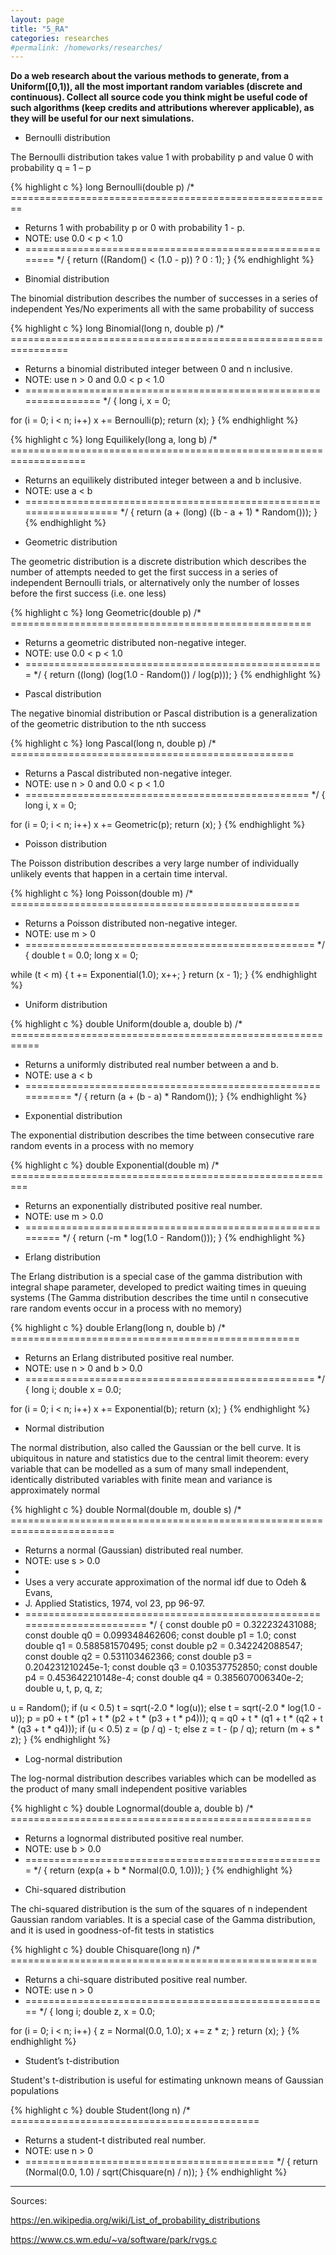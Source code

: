 ```yaml
---
layout: page
title: "5_RA"
categories: researches
#permalink: /homeworks/researches/
---
```

<b>Do a web research about the various methods to generate, from a Uniform(\[0,1)), all the most important random variables (discrete and continuous). Collect all source code you think might be useful code of such algorithms (keep credits and attributions wherever applicable), as they will be useful for our next simulations.</b>

-	Bernoulli distribution

The Bernoulli distribution takes value 1 with probability p and value 0 with probability q = 1 – p

{% highlight c %}
   long Bernoulli(double p)
/* ========================================================
 * Returns 1 with probability p or 0 with probability 1 - p. 
 * NOTE: use 0.0 < p < 1.0                                   
 * ========================================================
 */ 
{
  return ((Random() < (1.0 - p)) ? 0 : 1);
}
{% endhighlight %}

-	Binomial distribution

The binomial distribution describes the number of successes in a series of independent Yes/No experiments all with the same probability of success

{% highlight c %}
   long Binomial(long n, double p)
/* ================================================================ 
 * Returns a binomial distributed integer between 0 and n inclusive. 
 * NOTE: use n > 0 and 0.0 < p < 1.0
 * ================================================================
 */
{ 
  long i, x = 0;

  for (i = 0; i < n; i++)
    x += Bernoulli(p);
  return (x);
}
{% endhighlight %}

{% highlight c %}
   long Equilikely(long a, long b)
/* ===================================================================
 * Returns an equilikely distributed integer between a and b inclusive. 
 * NOTE: use a < b
 * ===================================================================
 */
{
  return (a + (long) ((b - a + 1) * Random()));
}
{% endhighlight %}

-	Geometric distribution

The geometric distribution is a discrete distribution which describes the number of attempts needed to get the first success in a series of independent Bernoulli trials, or alternatively only the number of losses before the first success (i.e. one less)

{% highlight c %}
   long Geometric(double p)
/* ====================================================
 * Returns a geometric distributed non-negative integer.
 * NOTE: use 0.0 < p < 1.0
 * ====================================================
 */
{
  return ((long) (log(1.0 - Random()) / log(p)));
}
{% endhighlight %}

-	Pascal distribution

The negative binomial distribution or Pascal distribution is a generalization of the geometric distribution to the nth success

{% highlight c %}
   long Pascal(long n, double p)
/* ================================================= 
 * Returns a Pascal distributed non-negative integer. 
 * NOTE: use n > 0 and 0.0 < p < 1.0
 * =================================================
 */
{ 
  long i, x = 0;

  for (i = 0; i < n; i++)
    x += Geometric(p);
  return (x);
}
{% endhighlight %}

-	Poisson distribution

The Poisson distribution describes a very large number of individually unlikely events that happen in a certain time interval.

{% highlight c %}
   long Poisson(double m)
/* ================================================== 
 * Returns a Poisson distributed non-negative integer. 
 * NOTE: use m > 0
 * ==================================================
 */
{ 
  double t = 0.0;
  long   x = 0;

  while (t < m) {
    t += Exponential(1.0);
    x++;
  }
  return (x - 1);
}
{% endhighlight %}

-	Uniform distribution

{% highlight c %}
   double Uniform(double a, double b)
/* =========================================================== 
 * Returns a uniformly distributed real number between a and b. 
 * NOTE: use a < b
 * ===========================================================
 */
{ 
  return (a + (b - a) * Random());
}
{% endhighlight %}

-	Exponential distribution

The exponential distribution describes the time between consecutive rare random events in a process with no memory

{% highlight c %}
   double Exponential(double m)
/* =========================================================
 * Returns an exponentially distributed positive real number. 
 * NOTE: use m > 0.0
 * =========================================================
 */
{
  return (-m * log(1.0 - Random()));
}
{% endhighlight %}

-	Erlang distribution

The Erlang distribution is a special case of the gamma distribution with integral shape parameter, developed to predict waiting times in queuing systems (The Gamma distribution describes the time until n consecutive rare random events occur in a process with no memory)

{% highlight c %}
   double Erlang(long n, double b)
/* ================================================== 
 * Returns an Erlang distributed positive real number.
 * NOTE: use n > 0 and b > 0.0
 * ==================================================
 */
{ 
  long   i;
  double x = 0.0;

  for (i = 0; i < n; i++) 
    x += Exponential(b);
  return (x);
}
{% endhighlight %}

-	Normal distribution

The normal distribution, also called the Gaussian or the bell curve. It is ubiquitous in nature and statistics due to the central limit theorem: every variable that can be modelled as a sum of many small independent, identically distributed variables with finite mean and variance is approximately normal

{% highlight c %}
   double Normal(double m, double s)
/* ========================================================================
 * Returns a normal (Gaussian) distributed real number.
 * NOTE: use s > 0.0
 *
 * Uses a very accurate approximation of the normal idf due to Odeh & Evans, 
 * J. Applied Statistics, 1974, vol 23, pp 96-97.
 * ========================================================================
 */
{ 
  const double p0 = 0.322232431088;     const double q0 = 0.099348462606;
  const double p1 = 1.0;                const double q1 = 0.588581570495;
  const double p2 = 0.342242088547;     const double q2 = 0.531103462366;
  const double p3 = 0.204231210245e-1;  const double q3 = 0.103537752850;
  const double p4 = 0.453642210148e-4;  const double q4 = 0.385607006340e-2;
  double u, t, p, q, z;

  u   = Random();
  if (u < 0.5)
    t = sqrt(-2.0 * log(u));
  else
    t = sqrt(-2.0 * log(1.0 - u));
  p   = p0 + t * (p1 + t * (p2 + t * (p3 + t * p4)));
  q   = q0 + t * (q1 + t * (q2 + t * (q3 + t * q4)));
  if (u < 0.5)
    z = (p / q) - t;
  else
    z = t - (p / q);
  return (m + s * z);
}
{% endhighlight %}

-	Log-normal distribution

The log-normal distribution describes variables which can be modelled as the product of many small independent positive variables

{% highlight c %}
   double Lognormal(double a, double b)
/* ==================================================== 
 * Returns a lognormal distributed positive real number. 
 * NOTE: use b > 0.0
 * ====================================================
 */
{
  return (exp(a + b * Normal(0.0, 1.0)));
}
{% endhighlight %}

-	Chi-squared distribution

The chi-squared distribution is the sum of the squares of n independent Gaussian random variables. It is a special case of the Gamma distribution, and it is used in goodness-of-fit tests in statistics

{% highlight c %}
   double Chisquare(long n)
/* =====================================================
 * Returns a chi-square distributed positive real number. 
 * NOTE: use n > 0
 * =====================================================
 */
{ 
  long   i;
  double z, x = 0.0;

  for (i = 0; i < n; i++) {
    z  = Normal(0.0, 1.0);
    x += z * z;
  }
  return (x);
}
{% endhighlight %}

-	Student’s t-distribution

Student's t-distribution is useful for estimating unknown means of Gaussian populations

{% highlight c %}
   double Student(long n)
/* =========================================== 
 * Returns a student-t distributed real number.
 * NOTE: use n > 0
 * ===========================================
 */
{
  return (Normal(0.0, 1.0) / sqrt(Chisquare(n) / n));
}
{% endhighlight %}


-----------------------------------------------------------------------------------

Sources:

https://en.wikipedia.org/wiki/List_of_probability_distributions

https://www.cs.wm.edu/~va/software/park/rvgs.c
